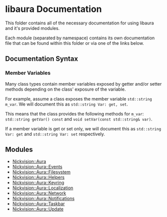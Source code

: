 # libaura Documentation

This folder contains all of the necessary documentation for using libaura and it's provided modules.

Each module (separated by namespace) contains its own documentation file that can be found within this folder or via one of the links below.

## Documentation Syntax

### Member Variables
Many class types contain member variables exposed by getter and/or setter methods depending on the class' exposure of the variable. 

For example, assume a class exposes the member variable `std::string m_var`. We will document this as `std::string Var: get, set`. 

This means that the class provides the following methods for `m_var`: `std::string getVar() const` and `void setVar(const std::string& var)`.

If a member variable is get or set only, we will document this as `std::string Var: get` and `std::string Var: set` respectively. 

## Modules
- [Nickvision::Aura](aura.md)
- [Nickvision::Aura::Events](events.md)
- [Nickvision::Aura::Filesystem](filesystem.md)
- [Nickvision::Aura::Helpers](helpers.md)
- [Nickvision::Aura::Keyring](keyring.md)
- [Nickvision::Aura::Localization](localization.md)
- [Nickvision::Aura::Network](network.md)
- [Nickvision::Aura::Notifications](notifications.md)
- [Nickvision::Aura::Taskbar](taskbar.md)
- [Nickvision::Aura::Update](update.md)